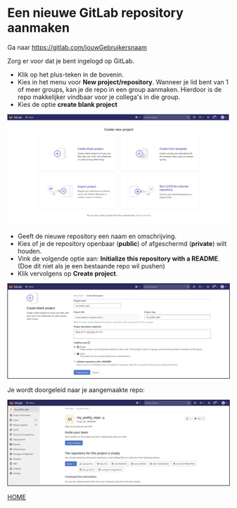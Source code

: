 # Een nieuwe GitLab repository aanmaken
   
Ga naar https://gitlab.com/jouwGebruikersnaam
   
Zorg er voor dat je bent ingelogd op GitLab.
   
- Klik op het plus-teken in de bovenin.  
- Kies in het menu voor **New project/repository**. Wanneer je lid bent van 1 of meer groups, kan je de repo in een
  group aanmaken. Hierdoor is de repo makkelijker vindbaar voor je collega's in die group.   
- Kies de optie **create blank project**
   
<img alt="New repository" src="../images/gitlab_create_project_2.PNG" width="600" />
   
- Geeft de nieuwe repository een naam en omschrijving.  
- Kies of je de repository openbaar (**public**) of afgeschermd (**private**) wilt houden.  
- Vink de volgende optie aan: **Initialize this repository with a README**. (Doe dit niet als je een bestaande repo wil pushen)
- Klik vervolgens op **Create project**. 
   
   
<img alt="Create a new repository" src="../images/gitlab_create_project_3.PNG" width="600" border="1" />
   
   
Je wordt doorgeleid naar je aangemaakte repo:   
   
<img alt="My first repo" src="../images/gitlab_create_project_4.PNG" width="600" border="1" />
   
   
[HOME](../README.md)